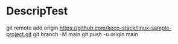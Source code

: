 # DescripTest
git remote add origin https://github.com/keco-stack/linux-sample-project.git
git branch -M main
git push -u origin main
